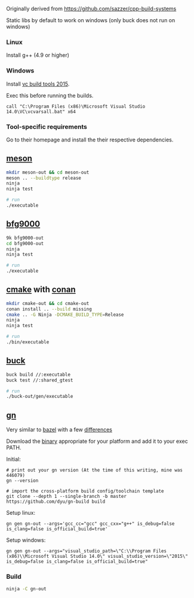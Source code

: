 Originally derived from https://github.com/sazzer/cpp-build-systems

Static libs by default to work on windows (only buck does not run on windows)

### Linux
Install g++ (4.9 or higher)

### Windows
Install [vc build tools 2015](http://go.microsoft.com/fwlink/?LinkId=691126&fixForIE=.exe).

Exec this before running the builds.
```
call "C:\Program Files (x86)\Microsoft Visual Studio 14.0\VC\vcvarsall.bat" x64
```

### Tool-specific requirements
Go to their homepage and install the their respective dependencies.

## [meson](https://github.com/mesonbuild/meson)
```sh
mkdir meson-out && cd meson-out
meson .. --buildtype release
ninja
ninja test

# run
./executable
```

## [bfg9000](https://github.com/jimporter/bfg9000)
```sh
9k bfg9000-out
cd bfg9000-out
ninja
ninja test

# run
./executable
```

## [cmake](https://cmake.org) with [conan](https://conan.io)
```sh
mkdir cmake-out && cd cmake-out
conan install .. --build missing
cmake .. -G Ninja -DCMAKE_BUILD_TYPE=Release
ninja
ninja test

# run
./bin/executable
```

## [buck](https://github.com/facebook/buck)
```sh
buck build //:executable
buck test //:shared_gtest

# run
./buck-out/gen/executable
```

## [gn](https://chromium.googlesource.com/chromium/src/tools/gn/+/HEAD/README.md)
Very similar to [bazel](https://bazel.build) with a few [differences](https://chromium.googlesource.com/chromium/src/tools/gn/+/HEAD/docs/language.md#Differences-and-similarities-to-Blaze)

Download the [binary](http://refi64.com/gn-builds/) appropriate for your platform and add it to your exec PATH.

Initial:
```
# print out your gn version (At the time of this writing, mine was 446079)
gn --version

# import the cross-platform build config/toolchain template
git clone --depth 1 --single-branch -b master https://github.com/dyu/gn-build build
```

Setup linux:
```
gn gen gn-out --args='gcc_cc="gcc" gcc_cxx="g++" is_debug=false is_clang=false is_official_build=true'
```

Setup windows:
```
gn gen gn-out --args="visual_studio_path=\"C:\\Program Files (x86)\\Microsoft Visual Studio 14.0\" visual_studio_version=\"2015\" is_debug=false is_clang=false is_official_build=true"
```

### Build
```sh
ninja -C gn-out
```

